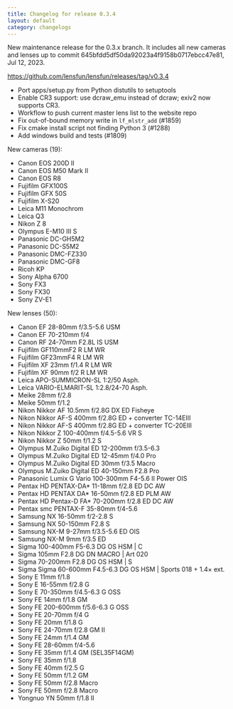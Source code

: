 ```yaml
---
title: Changelog for release 0.3.4
layout: default
category: changelogs
---
```


New maintenance release for the 0.3.x branch. It includes all new cameras and lenses up to commit 645bfdd5df50da92023a4f9158b0717ebcc47e81, Jul 12, 2023.

https://github.com/lensfun/lensfun/releases/tag/v0.3.4

- Port apps/setup.py from Python distutils to setuptools
- Enable CR3 support: use dcraw_emu instead of dcraw; exiv2 now supports CR3.
- Workflow to push current master lens list to the website repo
- Fix out-of-bound memory write in `lf_mlstr_add` (#1859)
- Fix cmake install script not finding Python 3 (#1288)
- Add windows build and tests (#1809)

New cameras (19): 

* Canon EOS 200D II
* Canon EOS M50 Mark II
* Canon EOS R8
* Fujifilm GFX100S
* Fujifilm GFX 50S
* Fujifilm X-S20
* Leica M11 Monochrom
* Leica Q3
* Nikon Z 8
* Olympus E-M10 III S
* Panasonic DC-GH5M2
* Panasonic DC-S5M2
* Panasonic DMC-FZ330
* Panasonic DMC-GF8
* Ricoh KP
* Sony Alpha 6700
* Sony FX3
* Sony FX30
* Sony ZV-E1

New lenses (50):

* Canon EF 28-80mm f/3.5-5.6 USM
* Canon EF 70-210mm f/4
* Canon RF 24-70mm F2.8L IS USM
* Fujifilm GF110mmF2 R LM WR
* Fujifilm GF23mmF4 R LM WR
* Fujifilm XF 23mm f/1.4 R LM WR
* Fujifilm XF 90mm f/2 R LM WR
* Leica APO-SUMMICRON-SL 1:2/50 Asph.
* Leica VARIO-ELMARIT-SL 1:2.8/24-70 Asph.
* Meike 28mm f/2.8
* Meike 50mm f/1.2
* Nikon Nikkor AF 10.5mm f/2.8G DX ED Fisheye
* Nikon Nikkor AF-S 400mm f/2.8G ED + converter TC-14EIII
* Nikon Nikkor AF-S 400mm f/2.8G ED + converter TC-20EIII
* Nikon Nikkor Z 100-400mm f/4.5-5.6 VR S
* Nikon Nikkor Z 50mm f/1.2 S
* Olympus M.Zuiko Digital ED 12-200mm f/3.5-6.3
* Olympus M.Zuiko Digital ED 12-45mm f/4.0 Pro
* Olympus M.Zuiko Digital ED 30mm f/3.5 Macro
* Olympus M.Zuiko Digital ED 40-150mm F2.8 Pro
* Panasonic Lumix G Vario 100-300mm F4-5.6 II Power OIS
* Pentax HD PENTAX-DA* 11-18mm f/2.8 ED DC AW
* Pentax HD PENTAX DA* 16-50mm f/2.8 ED PLM AW
* Pentax HD Pentax-D FA* 70-200mm f/2.8 ED DC AW
* Pentax smc PENTAX-F 35-80mm f/4-5.6
* Samsung NX 16-50mm f/2-2.8 S
* Samsung NX 50-150mm F2.8 S
* Samsung NX-M 9-27mm f/3.5-5.6 ED OIS
* Samsung NX-M 9mm f/3.5 ED
* Sigma 100-400mm F5-6.3 DG OS HSM \| C
* Sigma 105mm F2.8 DG DN MACRO \| Art 020
* Sigma 70-200mm F2.8 DG OS HSM \| S
* Sigma Sigma 60-600mm F4.5-6.3 DG OS HSM \| Sports 018 + 1.4× ext.
* Sony E 11mm f/1.8
* Sony E 16-55mm f/2.8 G
* Sony E 70-350mm f/4.5-6.3 G OSS
* Sony FE 14mm f/1.8 GM
* Sony FE 200-600mm f/5.6-6.3 G OSS
* Sony FE 20-70mm f/4 G
* Sony FE 20mm f/1.8 G
* Sony FE 24-70mm f/2.8 GM II
* Sony FE 24mm f/1.4 GM
* Sony FE 28-60mm f/4-5.6
* Sony FE 35mm f/1.4 GM (SEL35F14GM)
* Sony FE 35mm f/1.8
* Sony FE 40mm f/2.5 G
* Sony FE 50mm f/1.2 GM
* Sony FE 50mm f/2.8 Macro
* Sony FE 50mm f/2.8 Macro
* Yongnuo YN 50mm f/1.8 II
